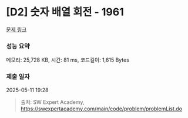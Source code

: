 # [D2] 숫자 배열 회전 - 1961 

[문제 링크](https://swexpertacademy.com/main/code/problem/problemDetail.do?contestProbId=AV5Pq-OKAVYDFAUq) 

### 성능 요약

메모리: 25,728 KB, 시간: 81 ms, 코드길이: 1,615 Bytes

### 제출 일자

2025-05-11 19:28



> 출처: SW Expert Academy, https://swexpertacademy.com/main/code/problem/problemList.do